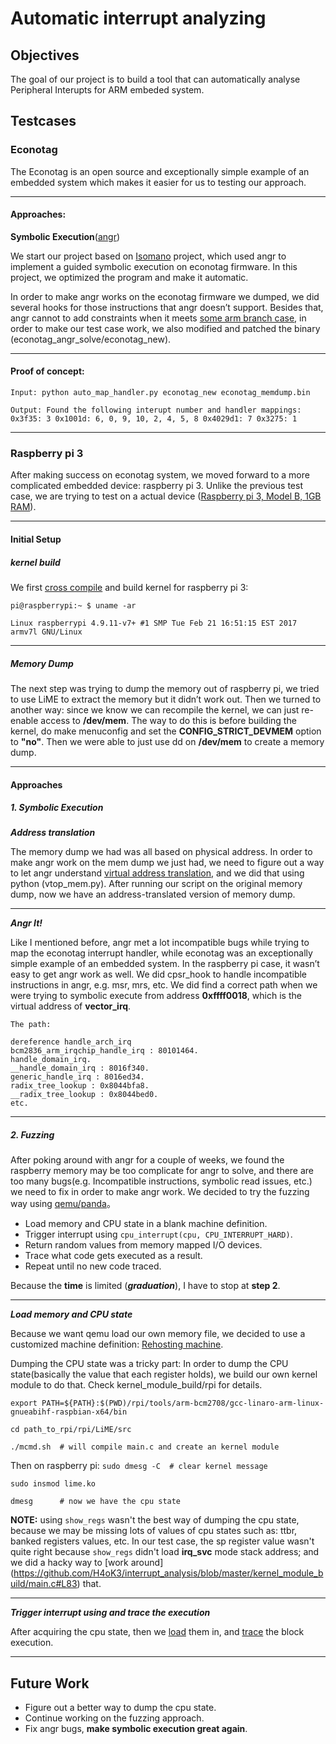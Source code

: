# Automatic interrupt analyzing
## Objectives
The goal of our project is to build a tool that can automatically analyse Peripheral Interupts for ARM embeded system. 

## Testcases
### Econotag
The Econotag is an open source and exceptionally simple example of an embedded system which makes it easier for us to testing our approach.

---

#### Approaches:
**Symbolic Execution**([angr](http://angr.io/))

We start our project based on [Isomano](https://github.com/fmaymi/Isomano) project, which used angr to implement a guided symbolic execution on econotag firmware. In this project, we optimized the program and make it automatic.			
					
In order to make angr works on the econotag firmware we dumped, we did several hooks for those instructions that angr doesn’t support. Besides that,  angr cannot to add constraints when it meets [some arm branch case](https://github.com/angr/angr/issues/365), in order to make our test case work, we also modified and patched the binary (econotag\_angr\_solve/econotag\_new).

---

#### Proof of concept:
`Input: python auto_map_handler.py econotag_new econotag_memdump.bin`

`Output: Found the following interupt number and handler mappings:
0x3f35: 3
0x1001d: 6, 0, 9, 10, 2, 4, 5, 8
0x4029d1: 7
0x3275: 1
`

---

### Raspberry pi 3

After making success on econotag system, we moved forward to a more complicated embedded device: raspberry pi 3. Unlike the previous test case, we are trying to test on a actual device ([Raspberry pi 3, Model B, 1GB RAM](https://en.wikipedia.org/wiki/Raspberry_Pi)). 

---

#### Initial Setup
##### kernel build
We first [cross compile](https://www.raspberrypi.org/documentation/linux/kernel/building.md) and build kernel for raspberry pi 3:

`pi@raspberrypi:~ $ uname -ar`

`Linux raspberrypi 4.9.11-v7+ #1 SMP Tue Feb 21 16:51:15 EST 2017 armv7l GNU/Linux`

---

##### Memory Dump
The next step was trying to dump the memory out of raspberry pi, we tried to use LiME to extract the memory but it didn’t work out. Then we turned to another way: since we know we can
recompile the kernel, we can just re-enable access to **/dev/mem**. The way to do this is before building the kernel, do make menuconfig and
set the **CONFIG\_STRICT\_DEVMEM** option to **"no"**. Then we were able to just use dd on **/dev/mem** to create a memory dump. 

---

#### Approaches
##### 1. Symbolic Execution


_**Address translation**_

The memory dump we had was all based on physical address. In order to make angr work on the mem dump we just had, we need to figure out a way to let angr understand [virtual address translation](https://armv8-ref.codingbelief.com/en/chapter_d4/d42_1_about_the_vmsav8-64_address_translation_syste.html), and we did that using python (vtop_mem.py). After running our script on the original memory dump, now we have an address-translated version of memory dump.

---


_**Angr It!**_

Like I mentioned before, angr met a lot incompatible bugs while trying to map the econotag interrupt handler, while econotag was an exceptionally simple example of an embedded system. In the raspberry pi case, it wasn’t easy to get angr work as well. We did cpsr_hook to handle incompatible instructions in angr, e.g. msr, mrs, etc. We did find a correct path when we were trying to symbolic execute from address **0xffff0018**, which is the virtual address of **vector\_irq**.



```
The path:

dereference handle_arch_irq  	 
bcm2836_arm_irqchip_handle_irq : 80101464. 
handle_domain_irq. 
__handle_domain_irq : 8016f340. 
generic_handle_irq : 8016ed34.  
radix_tree_lookup : 0x8044bfa8.  
__radix_tree_lookup : 0x8044bed0.   
etc.
```

---

##### 2. Fuzzing

After poking around with angr for a couple of weeks, we found the raspberry memory may be too complicate for angr to solve, and there are too many bugs(e.g. Incompatible instructions, symbolic read issues, etc.) we need to fix in order to make angr work. We decided to try the fuzzing way using [qemu/panda](https://github.com/panda-re/panda)。

- Load memory and CPU state in a blank machine definition. 
- Trigger interrupt using `cpu_interrupt(cpu, CPU_INTERRUPT_HARD)`. 
- Return random values from memory mapped I/O devices. 
- Trace what code gets executed as a result.
- Repeat until no new code traced.

Because the **time** is limited (_**graduation**_), I have to stop at **step 2**. 

---



_**Load memory and CPU state**_

Because we want qemu load our own memory file, we decided to use a customized machine definition: [Rehosting machine](https://github.com/H4oK3/auto-emulation2-runner/blob/master/hw/arm/rehosting.c).

Dumping the CPU state was a tricky part:
In order to dump the CPU state(basically the value that each register holds), we build our own kernel module to do that. Check kernel\_module\_build/rpi for details.

`export PATH=${PATH}:$(PWD)/rpi/tools/arm-bcm2708/gcc-linaro-arm-linux-  gnueabihf-raspbian-x64/bin`

`cd path_to_rpi/rpi/LiME/src`

`./mcmd.sh	# will compile main.c and create an kernel module`

Then on raspberry pi:
`sudo dmesg -C	# clear kernel message`

`sudo insmod lime.ko`

`dmesg		# now we have the cpu state`

**NOTE:** using `show_regs` wasn't the best way of dumping the cpu state, because we may be missing lots of values of cpu states such as: ttbr, banked registers values, etc. In our test case, the sp register value wasn't quite right because `show_regs` didn't load **irq\_svc** mode stack address; and we did a hacky way to [work around] (https://github.com/H4oK3/interrupt_analysis/blob/master/kernel_module_build/main.c#L83) that.

---


_**Trigger interrupt using and trace the execution**_

After acquiring the cpu state, then we [load](https://github.com/H4oK3/interrupt_analysis/blob/master/qemu_rpi/loadcpu/loadcpu.c) them in, and [trace](https://github.com/H4oK3/interrupt_analysis/blob/master/qemu_rpi/bbtrace/bbtrace.c) the block execution.

---

## Future Work



- Figure out a better way to dump the cpu state.
- Continue working on the fuzzing approach.
- Fix angr bugs, **make symbolic execution great again**.





